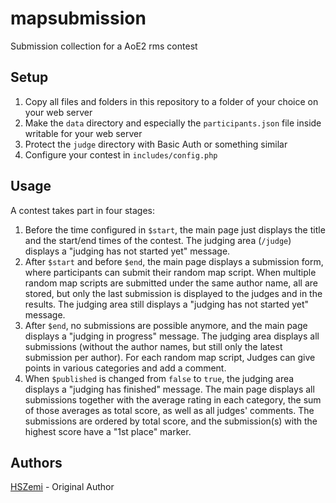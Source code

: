 # mapsubmission
Submission collection for a AoE2 rms contest

## Setup

1. Copy all files and folders in this repository to a folder of your choice on 
   your web server
2. Make the `data` directory and especially the `participants.json` file inside 
   writable for your web server
3. Protect the `judge` directory with Basic Auth or something similar
4. Configure your contest in `includes/config.php`

## Usage

A contest takes part in four stages:

1. Before the time configured in `$start`, the main page just displays the title 
   and the start/end times of the contest. The judging area (`/judge`) displays a 
   "judging has not started yet" message.
2. After `$start` and before `$end`, the main page displays a submission form, where
   participants can submit their random map script. When multiple random map scripts
   are submitted under the same author name, all are stored, but only the last
   submission is displayed to the judges and in the results. The judging area still
   displays a "judging has not started yet" message.
3. After `$end`, no submissions are possible anymore, and the main page displays a
   "judging in progress" message. The judging area displays all submissions (without
   the author names, but still only the latest submission per author). For each random
   map script, Judges can give points in various categories and add a comment.
4. When `$published` is changed from `false` to `true`, the judging area displays a 
   "judging has finished" message. The main page displays all submissions together
   with the average rating in each category, the sum of those averages as total score,
   as well as all judges' comments. The submissions are ordered by total score, and 
   the submission(s) with the highest score have a "1st place" marker.

## Authors
[HSZemi](https://github.com/hszemi) - Original Author
